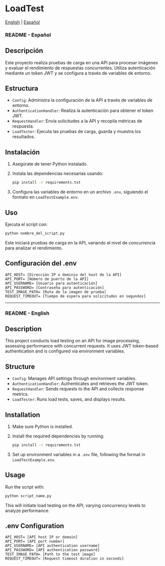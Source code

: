 # LoadTest

[English](#english) | [Español](#español)

### README - Español

## Descripción
Este proyecto realiza pruebas de carga en una API para procesar imágenes y evaluar el rendimiento de respuestas concurrentes. Utiliza autenticación mediante un token JWT y se configura a través de variables de entorno.

## Estructura
- `Config`: Administra la configuración de la API a través de variables de entorno.
- `AuthenticationHandler`: Realiza la autenticación para obtener el token JWT.
- `RequestHandler`: Envía solicitudes a la API y recopila métricas de respuesta.
- `LoadTester`: Ejecuta las pruebas de carga, guarda y muestra los resultados.

## Instalación
1. Asegúrate de tener Python instalado.
2. Instala las dependencias necesarias usando:
    ```bash
    pip install -r requirements.txt
    ```

3. Configura las variables de entorno en un archivo `.env`, siguiendo el formato en `LoadTestExample.env`.

## Uso
Ejecuta el script con:
```bash
python nombre_del_script.py
```
Este iniciará pruebas de carga en la API, variando el nivel de concurrencia para analizar el rendimiento.

## Configuración del .env
```plaintext
API_HOST= [Dirección IP o dominio del host de la API]
API_PORT= [Número de puerto de la API]
API_USERNAME= [Usuario para autenticación]
API_PASSWORD= [Contraseña para autenticación]
TEST_IMAGE_PATH= [Ruta de la imagen de prueba]
REQUEST_TIMEOUT= [Tiempo de espera para solicitudes en segundos]
```

---

### README - English

## Description
This project conducts load testing on an API for image processing, assessing performance with concurrent requests. It uses JWT token-based authentication and is configured via environment variables.

## Structure
- `Config`: Manages API settings through environment variables.
- `AuthenticationHandler`: Authenticates and retrieves the JWT token.
- `RequestHandler`: Sends requests to the API and collects response metrics.
- `LoadTester`: Runs load tests, saves, and displays results.

## Installation
1. Make sure Python is installed.
2. Install the required dependencies by running:
    ```bash
    pip install -r requirements.txt
    ```

3. Set up environment variables in a `.env` file, following the format in `LoadTestExample.env`.

## Usage
Run the script with:
```bash
python script_name.py
```
This will initiate load testing on the API, varying concurrency levels to analyze performance.

## .env Configuration
```plaintext
API_HOST= [API host IP or domain]
API_PORT= [API port number]
API_USERNAME= [API authentication username]
API_PASSWORD= [API authentication password]
TEST_IMAGE_PATH= [Path to the test image]
REQUEST_TIMEOUT= [Request timeout duration in seconds]
```
